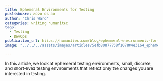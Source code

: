 ```yaml
---
title: Ephemeral Environments for Testing
publishDate: 2020-06-30
author: "Chris Ward"
categories: writing humanitec
tags: 
  - Testing
  - DevOps
publication_url: https://humanitec.com/blog/ephemeral-environments-for-testing
image: "../../../assets/images/articles/5efb80877738f107884e3164_ephemeral-environments-for-testing-humanitec.png"

---
```

In this article, we look at ephemeral testing environments, small, discrete, and short-lived testing environments that reflect only the changes you are interested in testing.